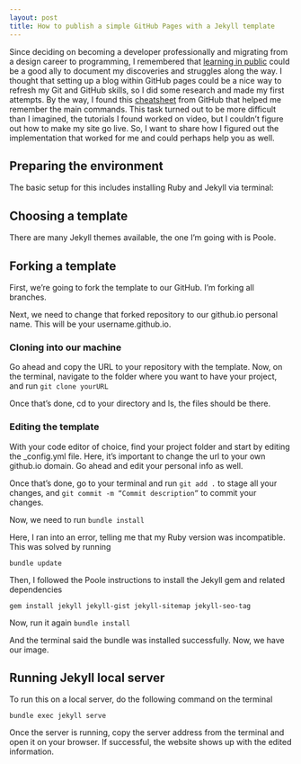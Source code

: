 ```yaml
---
layout: post
title: How to publish a simple GitHub Pages with a Jekyll template
---
```


Since deciding on becoming a developer professionally and migrating from a design career to programming, I remembered that [learning in public](https://www.swyx.io/learn-in-public) could be a good ally to document my discoveries and struggles along the way.
I thought that setting up a blog within GitHub pages could be a nice way to refresh my Git and GitHub skills, so I did some research and made my first attempts. By the way, I found this [cheatsheet](https://education.github.com/git-cheat-sheet-education.pdf) from GitHub that helped me remember the main commands.
This task turned out to be more difficult than I imagined, the tutorials I found worked on video, but I couldn’t figure out how to make my site go live. So, I want to share how I figured out the implementation that worked for me and could perhaps help you as well. 

## Preparing the environment
The basic setup for this includes installing Ruby and Jekyll via terminal:

## Choosing a template
There are many Jekyll themes available, the one I’m going with is Poole.

## Forking a template
First, we’re going to fork the template to our GitHub. I’m forking all branches.

Next, we need to change that forked repository to our github.io personal name. This will be your username.github.io.

### Cloning into our machine
Go ahead and copy the URL to your repository with the template. Now, on the terminal, navigate to the folder where you want to have your project, and run
`git clone yourURL`

Once that’s done, cd to your directory and ls, the files should be there.

### Editing the template
With your code editor of choice, find your project folder and start by editing the _config.yml file. Here, it’s important to change the url to your own github.io domain. Go ahead and edit your personal info as well.

Once that’s done, go to your terminal and run
`git add .`
to stage all your changes, and 
`git commit -m “Commit description”`
to commit your changes.

Now, we need to run
`bundle install`

Here, I ran into an error, telling me that my Ruby version was incompatible. This was solved by running

`bundle update`

Then, I followed the Poole instructions to install the Jekyll gem and related dependencies

`gem install jekyll jekyll-gist jekyll-sitemap jekyll-seo-tag`

Now, run it again
`bundle install`

And the terminal said the bundle was installed successfully.
Now, we have our image.

## Running Jekyll local server
To run this on a local server, do the following command on the terminal

`bundle exec jekyll serve`

Once the server is running, copy the server address from the terminal and open it on your browser. If successful, the website shows up with the edited information.



